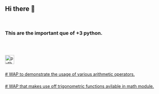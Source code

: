 ## Hi there 👋
<br clear="both">

<h3 align="left">This are the important que of +3 python.</h3>
<br>

## 



###

<div align="left">
  <img src="https://cdn.jsdelivr.net/gh/devicons/devicon/icons/python/python-original.svg" height="30" alt="python logo"  />
  <img width="12" />
</div> 

###
[# WAP to demonstrate the usage of various arithmetic operators.](/Python/py1.py)

###
[# WAP that makes use off trigonometric functions avilable in math module.](/Python/py2.py)

###
###